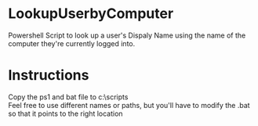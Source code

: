 # LookupUserbyComputer
Powershell Script to look up a user's Dispaly Name using the name of the computer they're currently logged into.

# Instructions
Copy the ps1 and bat file to c:\scripts\
Feel free to use different names or paths, but you'll have to modify the .bat so that it points to the right location
